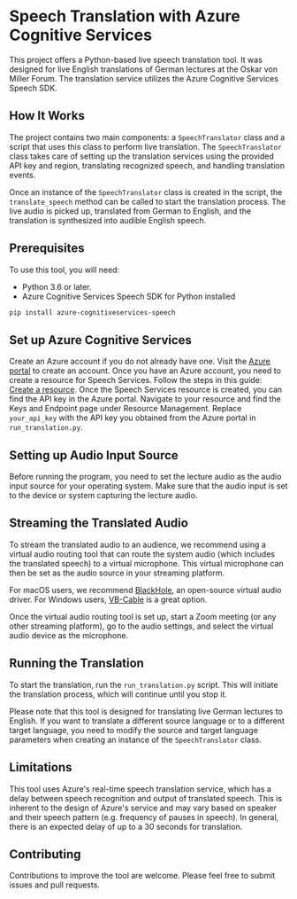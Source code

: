 # Speech Translation with Azure Cognitive Services

This project offers a Python-based live speech translation tool. It was designed for live English translations of German lectures at the Oskar von Miller Forum. The translation service utilizes the Azure Cognitive Services Speech SDK.

## How It Works

The project contains two main components: a `SpeechTranslator` class and a script that uses this class to perform live translation. The `SpeechTranslator` class takes care of setting up the translation services using the provided API key and region, translating recognized speech, and handling translation events.

Once an instance of the `SpeechTranslator` class is created in the script, the `translate_speech` method can be called to start the translation process. The live audio is picked up, translated from German to English, and the translation is synthesized into audible English speech.

## Prerequisites

To use this tool, you will need:

- Python 3.6 or later.
- Azure Cognitive Services Speech SDK for Python installed 
```bash
pip install azure-cognitiveservices-speech
```

## Set up Azure Cognitive Services

Create an Azure account if you do not already have one. Visit the [Azure portal](https://portal.azure.com/) to create an account.
Once you have an Azure account, you need to create a resource for Speech Services. Follow the steps in this guide: [Create a resource](https://docs.microsoft.com/azure/cognitive-services/cognitive-services-apis-create-account?tabs=multiservice%2Cwindows#create-a-resource).
Once the Speech Services resource is created, you can find the API key in the Azure portal. Navigate to your resource and find the Keys and Endpoint page under Resource Management.
Replace `your_api_key` with the API key you obtained from the Azure portal in `run_translation.py`.

## Setting up Audio Input Source

Before running the program, you need to set the lecture audio as the audio input source for your operating system. Make sure that the audio input is set to the device or system capturing the lecture audio.

## Streaming the Translated Audio

To stream the translated audio to an audience, we recommend using a virtual audio routing tool that can route the system audio (which includes the translated speech) to a virtual microphone. This virtual microphone can then be set as the audio source in your streaming platform.

For macOS users, we recommend [BlackHole](https://existential.audio/blackhole/), an open-source virtual audio driver. For Windows users, [VB-Cable](https://vb-audio.com/Cable/) is a great option.

Once the virtual audio routing tool is set up, start a Zoom meeting (or any other streaming platform), go to the audio settings, and select the virtual audio device as the microphone.

## Running the Translation

To start the translation, run the `run_translation.py` script. This will initiate the translation process, which will continue until you stop it.

Please note that this tool is designed for translating live German lectures to English. If you want to translate a different source language or to a different target language, you need to modify the source and target language parameters when creating an instance of the `SpeechTranslator` class.

## Limitations

This tool uses Azure's real-time speech translation service, which has a delay between speech recognition and output of translated speech. This is inherent to the design of Azure's service and may vary based on speaker and their speech pattern (e.g. frequency of pauses in speech). In general, there is an expected delay of up to a 30 seconds for translation.

## Contributing

Contributions to improve the tool are welcome. Please feel free to submit issues and pull requests.
